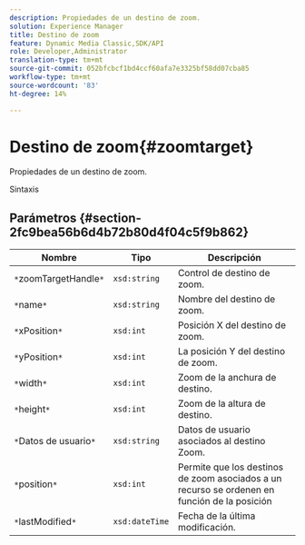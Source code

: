 ```yaml
---
description: Propiedades de un destino de zoom.
solution: Experience Manager
title: Destino de zoom
feature: Dynamic Media Classic,SDK/API
role: Developer,Administrator
translation-type: tm+mt
source-git-commit: 052bfcbcf1bd4ccf60afa7e3325bf58dd07cba85
workflow-type: tm+mt
source-wordcount: '83'
ht-degree: 14%

---
```



# Destino de zoom{#zoomtarget}

Propiedades de un destino de zoom.

Sintaxis

## Parámetros {#section-2fc9bea56b6d4b72b80d4f04c5f9b862}

| Nombre | Tipo | Descripción |
|---|---|---|
| `*`zoomTargetHandle`*` | `xsd:string` | Control de destino de zoom. |
| `*`name`*` | `xsd:string` | Nombre del destino de zoom. |
| `*`xPosition`*` | `xsd:int` | Posición X del destino de zoom. |
| `*`yPosition`*` | `xsd:int` | La posición Y del destino de zoom. |
| `*`width`*` | `xsd:int` | Zoom de la anchura de destino. |
| `*`height`*` | `xsd:int` | Zoom de la altura de destino. |
| `*`Datos de usuario`*` | `xsd:string` | Datos de usuario asociados al destino Zoom. |
| `*`position`*` | `xsd:int` | Permite que los destinos de zoom asociados a un recurso se ordenen en función de la posición |
| `*`lastModified`*` | `xsd:dateTime` | Fecha de la última modificación. |


